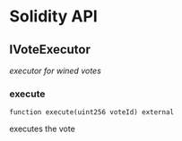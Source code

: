 # Solidity API

## IVoteExecutor

_executor for wined votes_

### execute

```solidity
function execute(uint256 voteId) external
```

executes the vote

